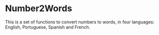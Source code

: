 # Number2Words
This is a set of functions to convert numbers to words, in four languages: English, Portuguese, Spanish and French.
